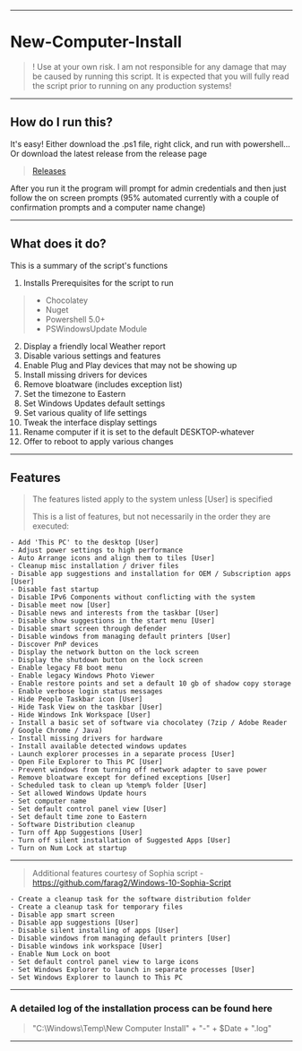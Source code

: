 _______________
# New-Computer-Install

>! Use at your own risk. I am not responsible for any damage that may be caused by running this script. It is expected that you will fully read the script prior to running on any production systems!
_______________
## How do I run this?

It's easy! Either download the .ps1 file, right click, and run with powershell... Or download the latest release from the release page
> [Releases](https://github.com/aar318/New-Computer-Install/releases)

After you run it the program will prompt for admin credentials and then just follow the on screen prompts (95% automated currently with a couple of confirmation prompts and a computer name change)
_______________
## What does it do?

This is a summary of the script's functions

1. Installs Prerequisites for the script to run
  >    - Chocolatey
  >    - Nuget
  >    - Powershell 5.0+
  >    - PSWindowsUpdate Module
2. Display a friendly local Weather report
3. Disable various settings and features
4. Enable Plug and Play devices that may not be showing up
5. Install missing drivers for devices
6. Remove bloatware (includes exception list)
7. Set the timezone to Eastern
8. Set Windows Updates default settings
9. Set various quality of life settings
10. Tweak the interface display settings  
11. Rename computer if it is set to the default DESKTOP-whatever
12. Offer to reboot to apply various changes

_______________
## Features

> The features listed apply to the system unless [User] is specified
>
> This is a list of features, but not necessarily in the order they are executed:

    - Add 'This PC' to the desktop [User]
    - Adjust power settings to high performance
    - Auto Arrange icons and align them to tiles [User]
    - Cleanup misc installation / driver files
    - Disable app suggestions and installation for OEM / Subscription apps [User]
    - Disable fast startup
    - Disable IPv6 Components without conflicting with the system
    - Disable meet now [User]
    - Disable news and interests from the taskbar [User]
    - Disable show suggestions in the start menu [User]
    - Disable smart screen through defender
    - Disable windows from managing default printers [User]
    - Discover PnP devices
    - Display the network button on the lock screen
    - Display the shutdown button on the lock screen
    - Enable legacy F8 boot menu
    - Enable legacy Windows Photo Viewer
    - Enable restore points and set a default 10 gb of shadow copy storage
    - Enable verbose login status messages
    - Hide People Taskbar icon [User]
    - Hide Task View on the taskbar [User]
    - Hide Windows Ink Workspace [User]
    - Install a basic set of software via chocolatey (7zip / Adobe Reader / Google Chrome / Java)
    - Install missing drivers for hardware
    - Install available detected windows updates
    - Launch explorer processes in a separate process [User]
    - Open File Explorer to This PC [User]
    - Prevent windows from turning off network adapter to save power
    - Remove bloatware except for defined exceptions [User]
    - Scheduled task to clean up %temp% folder [User]
    - Set allowed Windows Update hours
    - Set computer name
    - Set default control panel view [User]
    - Set default time zone to Eastern
    - Software Distribution cleanup
    - Turn off App Suggestions [User]
    - Turn off silent installation of Suggested Apps [User]
    - Turn on Num Lock at startup

_______________
> Additional features courtesy of Sophia script - https://github.com/farag2/Windows-10-Sophia-Script 

    - Create a cleanup task for the software distribution folder
    - Create a cleanup task for temporary files
    - Disable app smart screen
    - Disable app suggestions [User]
    - Disable silent installing of apps [User]
    - Disable windows from managing default printers [User]
    - Disable windows ink workspace [User]
    - Enable Num Lock on boot
    - Set default control panel view to large icons
    - Set Windows Explorer to launch in separate processes [User]
    - Set Windows Explorer to launch to This PC

_______________
### A detailed log of the installation process can be found here
> "C:\Windows\Temp\New Computer Install" + "-" + $Date + ".log"
_______________
